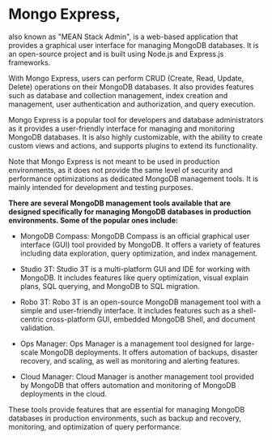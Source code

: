 # Mongo Express,
 
also known as "MEAN Stack Admin", is a web-based application that provides a graphical user interface for managing MongoDB databases. It is an open-source project and is built using Node.js and Express.js frameworks.

With Mongo Express, users can perform CRUD (Create, Read, Update, Delete) operations on their MongoDB databases. It also provides features such as database and collection management, index creation and management, user authentication and authorization, and query execution.

Mongo Express is a popular tool for developers and database administrators as it provides a user-friendly interface for managing and monitoring MongoDB databases. It is also highly customizable, with the ability to create custom views and actions, and supports plugins to extend its functionality.

Note that Mongo Express is not meant to be used in production environments, as it does not provide the same level of security and performance optimizations as dedicated MongoDB management tools. It is mainly intended for development and testing purposes.


**There are several MongoDB management tools available that are designed specifically for managing MongoDB databases in production environments. Some of the popular ones include:**

- MongoDB Compass: 
MongoDB Compass is an official graphical user interface (GUI) tool provided by MongoDB. It offers a variety of features including data exploration, query optimization, and index management.

- Studio 3T: 
Studio 3T is a multi-platform GUI and IDE for working with MongoDB. It includes features like query optimization, visual explain plans, SQL querying, and MongoDB to SQL migration.

- Robo 3T: 
Robo 3T is an open-source MongoDB management tool with a simple and user-friendly interface. It includes features such as a shell-centric cross-platform GUI, embedded MongoDB Shell, and document validation.

- Ops Manager: 
Ops Manager is a management tool designed for large-scale MongoDB deployments. It offers automation of backups, disaster recovery, and scaling, as well as monitoring and alerting features.

- Cloud Manager:
Cloud Manager is another management tool provided by MongoDB that offers automation and monitoring of MongoDB deployments in the cloud.

These tools provide features that are essential for managing MongoDB databases in production environments, such as backup and recovery, monitoring, and optimization of query performance.